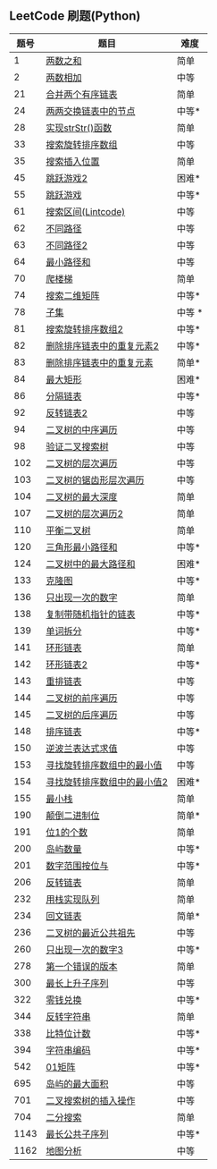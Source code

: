 ## LeetCode 刷题(Python)

| 题号 |题目| 难度 |
| ---  | --- | --- |
| 1    |[两数之和](./code/1-two_sum.py) | 简单 |
| 2    |[两数相加](./code/2-add_two_numbers.py)|中等|
| 21   |[合并两个有序链表](./code/21-merge_two_sorted_lists.py)|简单|
|   24  |[两两交换链表中的节点](./code/24-swap_nodes_in_pairs.py)|中等*
| 28    |[实现strStr()函数](./code/28-strStr.py)|简单|
|33     |[搜索旋转排序数组](./code/33-search_in_rotated_sorted_array.py) |中等|
| 35    |[搜索插入位置](./code/35-search_insert_position.py)|简单|
|  45  |[跳跃游戏2](./code/45-jump_game_2.py)|困难*|
|   55  |[跳跃游戏](./code/55-jump_game.py) |中等*|
| 61  |[搜索区间(Lintcode)](./code/61(Lintcode)-search_for_a_range.java)|中等|
|  62  |[不同路径](./code/62-unique_paths.py)|中等|
|   63  |[不同路径2](./code/63-unique_paths.py) |中等|
|  64 |[最小路径和](./code/64-minimum_path_sum.py)|中等|
| 70  |[爬楼梯](./code/70-climbing_stairs.py) |简单|
| 74    |[搜索二维矩阵](./code/74-search_a_2d_matrix.py) |中等*|
| 78    |[子集](./code/78-subset.py)|中等 *|
| 81  |[搜索旋转排序数组2](./code/81-search_in_rotated_sorted_array_2.py)|中等*|
 82     |[删除排序链表中的重复元素2](./code/82-remove_duplicates_from_sorted_list_2.py)|中等*|
| 83    |[删除排序链表中的重复元素](./code/83-remove_duplicates_from_sorted_list.py)|简单*|
| 84    |[最大矩形](./code/84-largest_rectangle_in_histogram.py) |困难*|
| 86    |[分隔链表](./code/86-partition_list.py)|中等*|
|92     |[反转链表2](./code/92-reverse_linked_list_2.py)|中等|
| 94   |[二叉树的中序遍历](./code/94-inorder_traversal.py) |中等|
| 98    |[验证二叉搜索树](./code/98-validate_binary_search_tree.py) |中等|
|102   |[二叉树的层次遍历](./code/102-levelorder_traversal.py)   |中等|
| 103  |[二叉树的锯齿形层次遍历](./code/103-zigzag_levelorder_traversal.py)|中等|
| 104   |[二叉树的最大深度](./code/104-maximum_depth.py)|简单|
| 107   |[二叉树的层次遍历2](./code/107-levelorder_traversal_2.py)|简单|
|110    |[平衡二叉树](./code/110-balanced_binary_tree.py)|简单|
| 120 |[三角形最小路径和](./code/120-triangle.py)|中等*|
|124    |[二叉树中的最大路径和](./code/124-maximum_path_sum.py)|困难*|
|  133  |[克隆图](./code/133-clone_graph.py)|中等*|
| 136  |[只出现一次的数字](./code/136-single_number.py)|简单|
| 138   |[复制带随机指针的链表](./code/138-copy_list_with_random_pointer.py)|中等*|
|  139  |[单词拆分](./code/139-word_break.py)|中等*|
| 141   |[环形链表](./code/141-linked_list_cycle.py)|简单|
|  142  |[环形链表2](./code/142-linked_list_cycle_2.py)|中等*|
|  143  |[重排链表](./code/143-reorder_list.py) |中等|
| 144   |[二叉树的前序遍历](./code/144-preorder_traversal.py) |中等|
| 145   |[二叉树的后序遍历](./code/145-postorder_traversal.py) |中等|
| 148   |[排序链表](./code/148-sort_list.py)|中等*|
| 150| [逆波兰表达式求值](./code/150-evaluate_reverse_polish_notation.py)|中等|
| 153  |[寻找旋转排序数组中的最小值](./code/153-find_minimum_in_rotated_sorted_array.py)|中等|
|154    |[寻找旋转排序数组中的最小值2](./code/154-find_minimum_in_rotated_sorted_array_2.py)|困难*|
| 155   |[最小栈](./code/155-min_stack.py)|简单|
| 190   |[颠倒二进制位](./code/190-reverse_bits.py)|简单*|
|  191  |[位1的个数](./code/191-number_of_1_bits.py) |简单|
| 200   |[岛屿数量](./code/200-number_of_islands.py) |中等*|
| 201   |[数字范围按位与](./code/201-bitwise_and_of_numbers_range.py)|中等*|
|   206 |[反转链表](./code/206-reverse_linked_list.py)|简单|
|  232  |[用栈实现队列](./code//232-implement_queue_using_stacks.py)|简单|
|  234  |[回文链表](./code/234-palindrome_linked_list.py)|简单*|
|236    |[二叉树的最近公共祖先](./code/236-lowest_common_ancestor.py)|中等|
| 260  |[只出现一次的数字3](./code/260-single_number_3.py)|中等*|
|   278|[第一个错误的版本](./code/278-first_bad_version.py)|简单|
|  300  |[最长上升子序列](./code/300-longest_increasing_subsequence.py) |中等|
|  322 |[零钱兑换](./code/322-coin_change.py)|中等*|
| 344  |[反转字符串](./code/344-reverse_string.py)|简单|
| 338 |[比特位计数](./code/338-counting_bits.py)|中等*|
| 394   |[字符串编码](./code/394-decode_string.py)|中等*|
|  542 |[01矩阵](./code/542-01_matrix.py)|中等*|
| 695   |[岛屿的最大面积](./code/695-max_area_of_island.py)|中等|
| 701 |[二叉搜索树的插入操作](./code/701-insert_into_a_binary_search_tree.py)|中等|
| 704  |[二分搜索](./code/704-binary_search.py)|简单|
|  1143  |[最长公共子序列](./code/1143-longest_common_subsequence.py)|中等*|
| 1162 |[地图分析](./code/1162-as_far_from_land_as_possible.py)|中等|